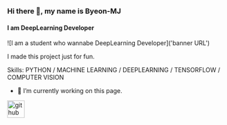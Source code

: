 ### Hi there 👋, my name is Byeon-MJ
#### I am DeepLearning Developer
![I am a student who wannabe DeepLearning Developer]('banner URL')

I made this project just for fun.

Skills: PYTHON / MACHINE LEARNING / DEEPLEARNING / TENSORFLOW / COMPUTER VISION

- 🔭 I’m currently working on this page. 


[<img src='https://cdn.jsdelivr.net/npm/simple-icons@3.0.1/icons/github.svg' alt='github' height='40'>](https://github.com/Byeon-MJ)  


